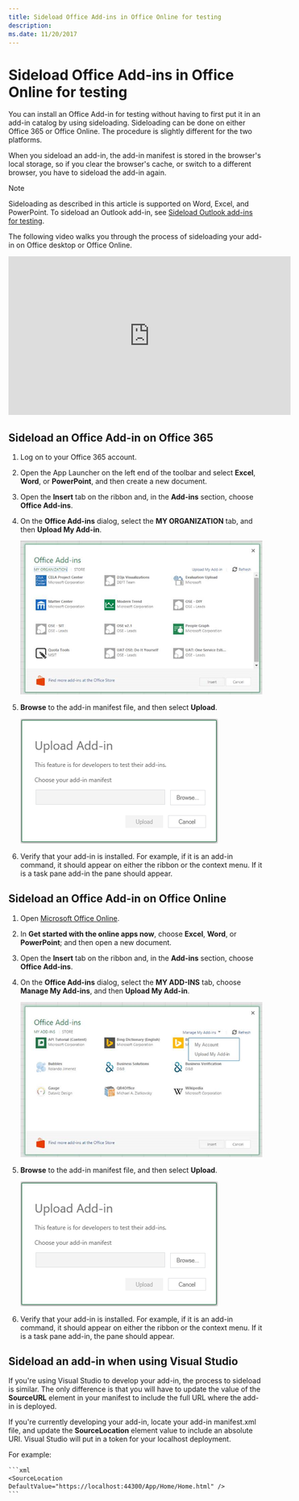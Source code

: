 ```yaml
---
title: Sideload Office Add-ins in Office Online for testing
description: 
ms.date: 11/20/2017 
---
```


# Sideload Office Add-ins in Office Online for testing

You can install an Office Add-in for testing without having to first put it in an add-in catalog by using sideloading. Sideloading can be done on either Office 365 or Office Online. The procedure is slightly different for the two platforms. 

When you sideload an add-in, the add-in manifest is stored in the browser's local storage, so if you clear the browser's cache, or switch to a different browser, you have to sideload the add-in again.


> [!NOTE]
> Sideloading as described in this article is supported on Word, Excel, and PowerPoint. To sideload an Outlook add-in, see [Sideload Outlook add-ins for testing](sideload-outlook-add-ins-for-testing.md).

The following video walks you through the process of sideloading your add-in on Office desktop or Office Online.

<iframe width="560" height="315" src="https://www.youtube.com/embed/XXsAw2UUiQo" frameborder="0" allowfullscreen></iframe>

## Sideload an Office Add-in on Office 365


1. Log on to your Office 365 account.
    
2. Open the App Launcher on the left end of the toolbar and select  **Excel**,  **Word**, or  **PowerPoint**, and then create a new document.
    
3. Open the  **Insert** tab on the ribbon and, in the **Add-ins** section, choose **Office Add-ins**.
    
4. On the  **Office Add-ins** dialog, select the **MY ORGANIZATION** tab, and then **Upload My Add-in**.
    
    ![A dialog titled Office Add-in with a link near the upper left corner that says "Upload My Add-in"](../images/office-add-ins.png)

5.  **Browse** to the add-in manifest file, and then select **Upload**.
    
    ![The upload add-in dialog with buttons for browse, upload, and cancel](../images/upload-add-in.png)

6. Verify that your add-in is installed. For example, if it is an add-in command, it should appear on either the ribbon or the context menu. If it is a task pane add-in the pane should appear.
    

## Sideload an Office Add-in on Office Online


1. Open [Microsoft Office Online](https://office.live.com/).
    
2. In  **Get started with the online apps now**, choose  **Excel**,  **Word**, or  **PowerPoint**; and then open a new document.
    
3. Open the  **Insert** tab on the ribbon and, in the **Add-ins** section, choose **Office Add-ins**.
    
4. On the  **Office Add-ins** dialog, select the **MY ADD-INS** tab, choose **Manage My Add-ins**, and then  **Upload My Add-in**.
    
    ![The Office Add-ins dialog with a drop-down in the upper right reading "Manage my add-ins" and a drop-down below it with the option "Upload My Add-in"](../images/office-add-ins-my-account.png)

5.  **Browse** to the add-in manifest file, and then select **Upload**.
    
    ![The upload add-in dialog with buttons for browse, upload, and cancel.](../images/upload-add-in.png)

6. Verify that your add-in is installed. For example, if it is an add-in command, it should appear on either the ribbon or the context menu. If it is a task pane add-in, the pane should appear.

## Sideload an add-in when using Visual Studio

If you're using Visual Studio to develop your add-in, the process to sideload is similar. The only difference is that you will have to update the value of the **SourceURL** element in your manifest to include the full URL where the add-in is deployed. 

If you're currently developing your add-in, locate your add-in manifest.xml file, and update the **SourceLocation** element value to include an absolute URI. Visual Studio will put in a token for your localhost deployment.

For example: 

	```xml
	<SourceLocation DefaultValue="https://localhost:44300/App/Home/Home.html" />
	```
